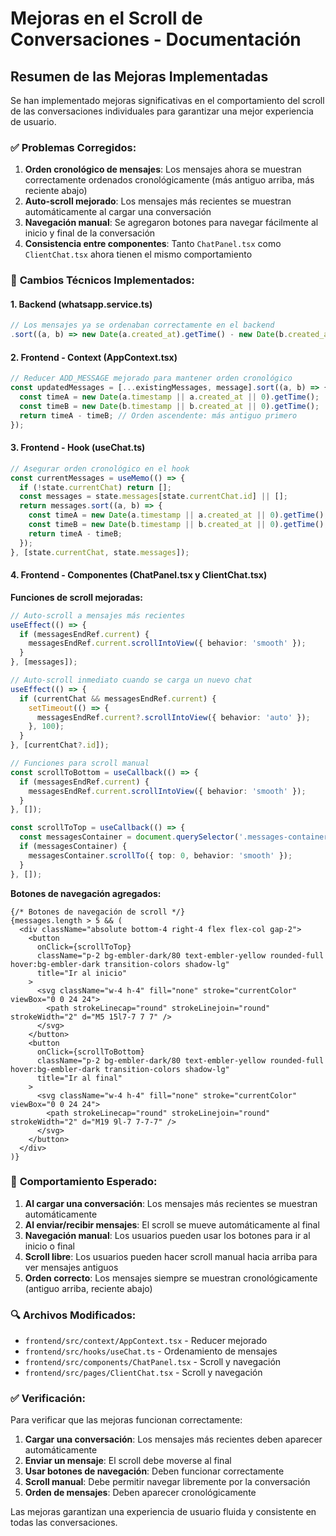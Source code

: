 # Mejoras en el Scroll de Conversaciones - Documentación

## Resumen de las Mejoras Implementadas

Se han implementado mejoras significativas en el comportamiento del scroll de las conversaciones individuales para garantizar una mejor experiencia de usuario.

### ✅ **Problemas Corregidos:**

1. **Orden cronológico de mensajes**: Los mensajes ahora se muestran correctamente ordenados cronológicamente (más antiguo arriba, más reciente abajo)
2. **Auto-scroll mejorado**: Los mensajes más recientes se muestran automáticamente al cargar una conversación
3. **Navegación manual**: Se agregaron botones para navegar fácilmente al inicio y final de la conversación
4. **Consistencia entre componentes**: Tanto `ChatPanel.tsx` como `ClientChat.tsx` ahora tienen el mismo comportamiento

### 🔧 **Cambios Técnicos Implementados:**

#### 1. **Backend (whatsapp.service.ts)**
```typescript
// Los mensajes ya se ordenaban correctamente en el backend
.sort((a, b) => new Date(a.created_at).getTime() - new Date(b.created_at).getTime())
```

#### 2. **Frontend - Context (AppContext.tsx)**
```typescript
// Reducer ADD_MESSAGE mejorado para mantener orden cronológico
const updatedMessages = [...existingMessages, message].sort((a, b) => {
  const timeA = new Date(a.timestamp || a.created_at || 0).getTime();
  const timeB = new Date(b.timestamp || b.created_at || 0).getTime();
  return timeA - timeB; // Orden ascendente: más antiguo primero
});
```

#### 3. **Frontend - Hook (useChat.ts)**
```typescript
// Asegurar orden cronológico en el hook
const currentMessages = useMemo(() => {
  if (!state.currentChat) return [];
  const messages = state.messages[state.currentChat.id] || [];
  return messages.sort((a, b) => {
    const timeA = new Date(a.timestamp || a.created_at || 0).getTime();
    const timeB = new Date(b.timestamp || b.created_at || 0).getTime();
    return timeA - timeB;
  });
}, [state.currentChat, state.messages]);
```

#### 4. **Frontend - Componentes (ChatPanel.tsx y ClientChat.tsx)**

**Funciones de scroll mejoradas:**
```typescript
// Auto-scroll a mensajes más recientes
useEffect(() => {
  if (messagesEndRef.current) {
    messagesEndRef.current.scrollIntoView({ behavior: 'smooth' });
  }
}, [messages]);

// Auto-scroll inmediato cuando se carga un nuevo chat
useEffect(() => {
  if (currentChat && messagesEndRef.current) {
    setTimeout(() => {
      messagesEndRef.current?.scrollIntoView({ behavior: 'auto' });
    }, 100);
  }
}, [currentChat?.id]);

// Funciones para scroll manual
const scrollToBottom = useCallback(() => {
  if (messagesEndRef.current) {
    messagesEndRef.current.scrollIntoView({ behavior: 'smooth' });
  }
}, []);

const scrollToTop = useCallback(() => {
  const messagesContainer = document.querySelector('.messages-container');
  if (messagesContainer) {
    messagesContainer.scrollTo({ top: 0, behavior: 'smooth' });
  }
}, []);
```

**Botones de navegación agregados:**
```tsx
{/* Botones de navegación de scroll */}
{messages.length > 5 && (
  <div className="absolute bottom-4 right-4 flex flex-col gap-2">
    <button
      onClick={scrollToTop}
      className="p-2 bg-embler-dark/80 text-embler-yellow rounded-full hover:bg-embler-dark transition-colors shadow-lg"
      title="Ir al inicio"
    >
      <svg className="w-4 h-4" fill="none" stroke="currentColor" viewBox="0 0 24 24">
        <path strokeLinecap="round" strokeLinejoin="round" strokeWidth="2" d="M5 15l7-7 7 7" />
      </svg>
    </button>
    <button
      onClick={scrollToBottom}
      className="p-2 bg-embler-dark/80 text-embler-yellow rounded-full hover:bg-embler-dark transition-colors shadow-lg"
      title="Ir al final"
    >
      <svg className="w-4 h-4" fill="none" stroke="currentColor" viewBox="0 0 24 24">
        <path strokeLinecap="round" strokeLinejoin="round" strokeWidth="2" d="M19 9l-7 7-7-7" />
      </svg>
    </button>
  </div>
)}
```

### 🎯 **Comportamiento Esperado:**

1. **Al cargar una conversación**: Los mensajes más recientes se muestran automáticamente
2. **Al enviar/recibir mensajes**: El scroll se mueve automáticamente al final
3. **Navegación manual**: Los usuarios pueden usar los botones para ir al inicio o final
4. **Scroll libre**: Los usuarios pueden hacer scroll manual hacia arriba para ver mensajes antiguos
5. **Orden correcto**: Los mensajes siempre se muestran cronológicamente (antiguo arriba, reciente abajo)

### 🔍 **Archivos Modificados:**

- `frontend/src/context/AppContext.tsx` - Reducer mejorado
- `frontend/src/hooks/useChat.ts` - Ordenamiento de mensajes
- `frontend/src/components/ChatPanel.tsx` - Scroll y navegación
- `frontend/src/pages/ClientChat.tsx` - Scroll y navegación

### ✅ **Verificación:**

Para verificar que las mejoras funcionan correctamente:

1. **Cargar una conversación**: Los mensajes más recientes deben aparecer automáticamente
2. **Enviar un mensaje**: El scroll debe moverse al final
3. **Usar botones de navegación**: Deben funcionar correctamente
4. **Scroll manual**: Debe permitir navegar libremente por la conversación
5. **Orden de mensajes**: Deben aparecer cronológicamente

Las mejoras garantizan una experiencia de usuario fluida y consistente en todas las conversaciones. 